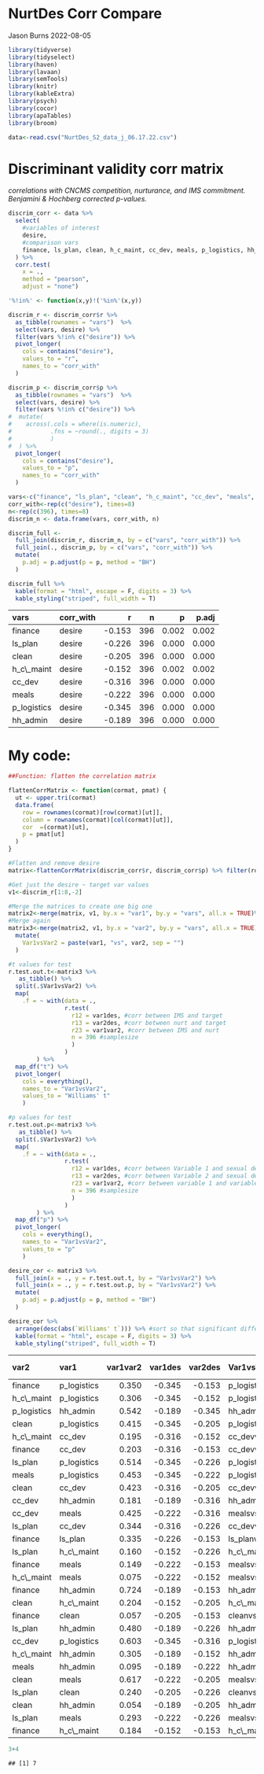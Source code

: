 NurtDes Corr Compare
================
Jason Burns
2022-08-05

``` r
library(tidyverse)
library(tidyselect)
library(haven)
library(lavaan)
library(semTools)
library(knitr)
library(kableExtra)
library(psych)
library(cocor)
library(apaTables)
library(broom)

data<-read.csv("NurtDes_S2_data_j_06.17.22.csv")
```

# Discriminant validity corr matrix

*correlations with CNCMS competition, nurturance, and IMS commitment.
Benjamini & Hochberg corrected p-values.*

``` r
discrim_corr <- data %>% 
  select(
    #variables of interest
    desire,
    #comparison vars 
    finance, ls_plan, clean, h_c_maint, cc_dev, meals, p_logistics, hh_admin 
  ) %>%
  corr.test(
    x = .,
    method = "pearson", 
    adjust = "none")

'%!in%' <- function(x,y)!('%in%'(x,y))

discrim_r <- discrim_corr$r %>% 
  as_tibble(rownames = "vars")  %>% 
  select(vars, desire) %>% 
  filter(vars %!in% c("desire")) %>% 
  pivot_longer(
    cols = contains("desire"),
    values_to = "r",
    names_to = "corr_with"
  )

discrim_p <- discrim_corr$p %>% 
  as_tibble(rownames = "vars")  %>% 
  select(vars, desire) %>% 
  filter(vars %!in% c("desire")) %>% 
#  mutate(
#    across(.cols = where(is.numeric),
#           .fns = ~round(., digits = 3)
#           )
#  ) %>% 
  pivot_longer(
    cols = contains("desire"),
    values_to = "p",
    names_to = "corr_with"
  )

vars<-c("finance", "ls_plan", "clean", "h_c_maint", "cc_dev", "meals", "p_logistics", "hh_admin" )
corr_with<-rep(c("desire"), times=8)
n<-rep(c(396), times=8)
discrim_n <- data.frame(vars, corr_with, n)

discrim_full <- 
  full_join(discrim_r, discrim_n, by = c("vars", "corr_with")) %>% 
  full_join(., discrim_p, by = c("vars", "corr_with")) %>% 
  mutate(
    p.adj = p.adjust(p = p, method = "BH")
  ) 

discrim_full %>% 
  kable(format = "html", escape = F, digits = 3) %>% 
  kable_styling("striped", full_width = T)
```

<table class="table table-striped" style="margin-left: auto; margin-right: auto;">
<thead>
<tr>
<th style="text-align:left;">
vars
</th>
<th style="text-align:left;">
corr_with
</th>
<th style="text-align:right;">
r
</th>
<th style="text-align:right;">
n
</th>
<th style="text-align:right;">
p
</th>
<th style="text-align:right;">
p.adj
</th>
</tr>
</thead>
<tbody>
<tr>
<td style="text-align:left;">
finance
</td>
<td style="text-align:left;">
desire
</td>
<td style="text-align:right;">
-0.153
</td>
<td style="text-align:right;">
396
</td>
<td style="text-align:right;">
0.002
</td>
<td style="text-align:right;">
0.002
</td>
</tr>
<tr>
<td style="text-align:left;">
ls_plan
</td>
<td style="text-align:left;">
desire
</td>
<td style="text-align:right;">
-0.226
</td>
<td style="text-align:right;">
396
</td>
<td style="text-align:right;">
0.000
</td>
<td style="text-align:right;">
0.000
</td>
</tr>
<tr>
<td style="text-align:left;">
clean
</td>
<td style="text-align:left;">
desire
</td>
<td style="text-align:right;">
-0.205
</td>
<td style="text-align:right;">
396
</td>
<td style="text-align:right;">
0.000
</td>
<td style="text-align:right;">
0.000
</td>
</tr>
<tr>
<td style="text-align:left;">
h_c\_maint
</td>
<td style="text-align:left;">
desire
</td>
<td style="text-align:right;">
-0.152
</td>
<td style="text-align:right;">
396
</td>
<td style="text-align:right;">
0.002
</td>
<td style="text-align:right;">
0.002
</td>
</tr>
<tr>
<td style="text-align:left;">
cc_dev
</td>
<td style="text-align:left;">
desire
</td>
<td style="text-align:right;">
-0.316
</td>
<td style="text-align:right;">
396
</td>
<td style="text-align:right;">
0.000
</td>
<td style="text-align:right;">
0.000
</td>
</tr>
<tr>
<td style="text-align:left;">
meals
</td>
<td style="text-align:left;">
desire
</td>
<td style="text-align:right;">
-0.222
</td>
<td style="text-align:right;">
396
</td>
<td style="text-align:right;">
0.000
</td>
<td style="text-align:right;">
0.000
</td>
</tr>
<tr>
<td style="text-align:left;">
p_logistics
</td>
<td style="text-align:left;">
desire
</td>
<td style="text-align:right;">
-0.345
</td>
<td style="text-align:right;">
396
</td>
<td style="text-align:right;">
0.000
</td>
<td style="text-align:right;">
0.000
</td>
</tr>
<tr>
<td style="text-align:left;">
hh_admin
</td>
<td style="text-align:left;">
desire
</td>
<td style="text-align:right;">
-0.189
</td>
<td style="text-align:right;">
396
</td>
<td style="text-align:right;">
0.000
</td>
<td style="text-align:right;">
0.000
</td>
</tr>
</tbody>
</table>

# My code:

``` r
##Function: flatten the correlation matrix

flattenCorrMatrix <- function(cormat, pmat) {
  ut <- upper.tri(cormat)
  data.frame(
    row = rownames(cormat)[row(cormat)[ut]],
    column = rownames(cormat)[col(cormat)[ut]],
    cor  =(cormat)[ut],
    p = pmat[ut]
  )
}

#Flatten and remove desire
matrix<-flattenCorrMatrix(discrim_corr$r, discrim_corr$p) %>% filter(row != "desire") %>% rename(var1=column, var2=row, var1var2=cor) %>% subset(select=-p)

#Get just the desire ~ target var values
v1<-discrim_r[1:8,-2]

#Merge the matrices to create one big one
matrix2<-merge(matrix, v1, by.x = "var1", by.y = "vars", all.x = TRUE)%>% rename (var1des=r)
#Merge again
matrix3<-merge(matrix2, v1, by.x = "var2", by.y = "vars", all.x = TRUE)%>% rename (var2des=r)%>% 
  mutate(
    Var1vsVar2 = paste(var1, "vs", var2, sep = "")
  ) 

#t values for test
r.test.out.t<-matrix3 %>%
   as_tibble() %>% 
  split(.$Var1vsVar2) %>% 
  map(
    .f = ~ with(data = .,
                r.test(
                  r12 = var1des, #corr between IMS and target
                  r13 = var2des, #corr between nurt and target
                  r23 = var1var2, #corr between IMS and nurt
                  n = 396 #samplesize
                  )
                )
        ) %>% 
  map_df("t") %>% 
  pivot_longer(
    cols = everything(),
    names_to = "Var1vsVar2",
    values_to = "Williams' t"
    )

#p values for test
r.test.out.p<-matrix3 %>%
   as_tibble() %>% 
  split(.$Var1vsVar2) %>% 
  map(
    .f = ~ with(data = .,
                r.test(
                  r12 = var1des, #corr between Variable 1 and sexual desire
                  r13 = var2des, #corr between Variable 2 and sexual desire
                  r23 = var1var2, #corr between variable 1 and variable 2
                  n = 396 #samplesize
                  )
                )
        ) %>% 
  map_df("p") %>% 
  pivot_longer(
    cols = everything(),
    names_to = "Var1vsVar2",
    values_to = "p"
    )

desire_cor <- matrix3 %>% 
  full_join(x = ., y = r.test.out.t, by = "Var1vsVar2") %>% 
  full_join(x = ., y = r.test.out.p, by = "Var1vsVar2") %>% 
  mutate(
    p.adj = p.adjust(p = p, method = "BH")
  )

desire_cor %>% 
  arrange(desc(abs(`Williams' t`))) %>% #sort so that significant differences are easy to see. 
  kable(format = "html", escape = F, digits = 3) %>% 
  kable_styling("striped", full_width = T)
```

<table class="table table-striped" style="margin-left: auto; margin-right: auto;">
<thead>
<tr>
<th style="text-align:left;">
var2
</th>
<th style="text-align:left;">
var1
</th>
<th style="text-align:right;">
var1var2
</th>
<th style="text-align:right;">
var1des
</th>
<th style="text-align:right;">
var2des
</th>
<th style="text-align:left;">
Var1vsVar2
</th>
<th style="text-align:right;">
Williams’ t
</th>
<th style="text-align:right;">
p
</th>
<th style="text-align:right;">
p.adj
</th>
</tr>
</thead>
<tbody>
<tr>
<td style="text-align:left;">
finance
</td>
<td style="text-align:left;">
p_logistics
</td>
<td style="text-align:right;">
0.350
</td>
<td style="text-align:right;">
-0.345
</td>
<td style="text-align:right;">
-0.153
</td>
<td style="text-align:left;">
p_logisticsvsfinance
</td>
<td style="text-align:right;">
-3.535
</td>
<td style="text-align:right;">
0.000
</td>
<td style="text-align:right;">
0.006
</td>
</tr>
<tr>
<td style="text-align:left;">
h_c\_maint
</td>
<td style="text-align:left;">
p_logistics
</td>
<td style="text-align:right;">
0.306
</td>
<td style="text-align:right;">
-0.345
</td>
<td style="text-align:right;">
-0.152
</td>
<td style="text-align:left;">
p_logisticsvsh_c\_maint
</td>
<td style="text-align:right;">
-3.446
</td>
<td style="text-align:right;">
0.001
</td>
<td style="text-align:right;">
0.006
</td>
</tr>
<tr>
<td style="text-align:left;">
p_logistics
</td>
<td style="text-align:left;">
hh_admin
</td>
<td style="text-align:right;">
0.542
</td>
<td style="text-align:right;">
-0.189
</td>
<td style="text-align:right;">
-0.345
</td>
<td style="text-align:left;">
hh_adminvsp_logistics
</td>
<td style="text-align:right;">
3.432
</td>
<td style="text-align:right;">
0.001
</td>
<td style="text-align:right;">
0.006
</td>
</tr>
<tr>
<td style="text-align:left;">
clean
</td>
<td style="text-align:left;">
p_logistics
</td>
<td style="text-align:right;">
0.415
</td>
<td style="text-align:right;">
-0.345
</td>
<td style="text-align:right;">
-0.205
</td>
<td style="text-align:left;">
p_logisticsvsclean
</td>
<td style="text-align:right;">
-2.727
</td>
<td style="text-align:right;">
0.007
</td>
<td style="text-align:right;">
0.035
</td>
</tr>
<tr>
<td style="text-align:left;">
h_c\_maint
</td>
<td style="text-align:left;">
cc_dev
</td>
<td style="text-align:right;">
0.195
</td>
<td style="text-align:right;">
-0.316
</td>
<td style="text-align:right;">
-0.152
</td>
<td style="text-align:left;">
cc_devvsh_c\_maint
</td>
<td style="text-align:right;">
-2.697
</td>
<td style="text-align:right;">
0.007
</td>
<td style="text-align:right;">
0.035
</td>
</tr>
<tr>
<td style="text-align:left;">
finance
</td>
<td style="text-align:left;">
cc_dev
</td>
<td style="text-align:right;">
0.203
</td>
<td style="text-align:right;">
-0.316
</td>
<td style="text-align:right;">
-0.153
</td>
<td style="text-align:left;">
cc_devvsfinance
</td>
<td style="text-align:right;">
-2.687
</td>
<td style="text-align:right;">
0.008
</td>
<td style="text-align:right;">
0.035
</td>
</tr>
<tr>
<td style="text-align:left;">
ls_plan
</td>
<td style="text-align:left;">
p_logistics
</td>
<td style="text-align:right;">
0.514
</td>
<td style="text-align:right;">
-0.345
</td>
<td style="text-align:right;">
-0.226
</td>
<td style="text-align:left;">
p_logisticsvsls_plan
</td>
<td style="text-align:right;">
-2.548
</td>
<td style="text-align:right;">
0.011
</td>
<td style="text-align:right;">
0.045
</td>
</tr>
<tr>
<td style="text-align:left;">
meals
</td>
<td style="text-align:left;">
p_logistics
</td>
<td style="text-align:right;">
0.453
</td>
<td style="text-align:right;">
-0.345
</td>
<td style="text-align:right;">
-0.222
</td>
<td style="text-align:left;">
p_logisticsvsmeals
</td>
<td style="text-align:right;">
-2.479
</td>
<td style="text-align:right;">
0.014
</td>
<td style="text-align:right;">
0.048
</td>
</tr>
<tr>
<td style="text-align:left;">
clean
</td>
<td style="text-align:left;">
cc_dev
</td>
<td style="text-align:right;">
0.423
</td>
<td style="text-align:right;">
-0.316
</td>
<td style="text-align:right;">
-0.205
</td>
<td style="text-align:left;">
cc_devvsclean
</td>
<td style="text-align:right;">
-2.160
</td>
<td style="text-align:right;">
0.031
</td>
<td style="text-align:right;">
0.098
</td>
</tr>
<tr>
<td style="text-align:left;">
cc_dev
</td>
<td style="text-align:left;">
hh_admin
</td>
<td style="text-align:right;">
0.181
</td>
<td style="text-align:right;">
-0.189
</td>
<td style="text-align:right;">
-0.316
</td>
<td style="text-align:left;">
hh_adminvscc_dev
</td>
<td style="text-align:right;">
2.076
</td>
<td style="text-align:right;">
0.039
</td>
<td style="text-align:right;">
0.108
</td>
</tr>
<tr>
<td style="text-align:left;">
cc_dev
</td>
<td style="text-align:left;">
meals
</td>
<td style="text-align:right;">
0.425
</td>
<td style="text-align:right;">
-0.222
</td>
<td style="text-align:right;">
-0.316
</td>
<td style="text-align:left;">
mealsvscc_dev
</td>
<td style="text-align:right;">
1.834
</td>
<td style="text-align:right;">
0.067
</td>
<td style="text-align:right;">
0.172
</td>
</tr>
<tr>
<td style="text-align:left;">
ls_plan
</td>
<td style="text-align:left;">
cc_dev
</td>
<td style="text-align:right;">
0.344
</td>
<td style="text-align:right;">
-0.316
</td>
<td style="text-align:right;">
-0.226
</td>
<td style="text-align:left;">
cc_devvsls_plan
</td>
<td style="text-align:right;">
-1.651
</td>
<td style="text-align:right;">
0.100
</td>
<td style="text-align:right;">
0.232
</td>
</tr>
<tr>
<td style="text-align:left;">
finance
</td>
<td style="text-align:left;">
ls_plan
</td>
<td style="text-align:right;">
0.335
</td>
<td style="text-align:right;">
-0.226
</td>
<td style="text-align:right;">
-0.153
</td>
<td style="text-align:left;">
ls_planvsfinance
</td>
<td style="text-align:right;">
-1.282
</td>
<td style="text-align:right;">
0.200
</td>
<td style="text-align:right;">
0.432
</td>
</tr>
<tr>
<td style="text-align:left;">
ls_plan
</td>
<td style="text-align:left;">
h_c\_maint
</td>
<td style="text-align:right;">
0.160
</td>
<td style="text-align:right;">
-0.152
</td>
<td style="text-align:right;">
-0.226
</td>
<td style="text-align:left;">
h_c\_maintvsls_plan
</td>
<td style="text-align:right;">
1.165
</td>
<td style="text-align:right;">
0.245
</td>
<td style="text-align:right;">
0.490
</td>
</tr>
<tr>
<td style="text-align:left;">
finance
</td>
<td style="text-align:left;">
meals
</td>
<td style="text-align:right;">
0.149
</td>
<td style="text-align:right;">
-0.222
</td>
<td style="text-align:right;">
-0.153
</td>
<td style="text-align:left;">
mealsvsfinance
</td>
<td style="text-align:right;">
-1.075
</td>
<td style="text-align:right;">
0.283
</td>
<td style="text-align:right;">
0.512
</td>
</tr>
<tr>
<td style="text-align:left;">
h_c\_maint
</td>
<td style="text-align:left;">
meals
</td>
<td style="text-align:right;">
0.075
</td>
<td style="text-align:right;">
-0.222
</td>
<td style="text-align:right;">
-0.152
</td>
<td style="text-align:left;">
mealsvsh_c\_maint
</td>
<td style="text-align:right;">
-1.054
</td>
<td style="text-align:right;">
0.293
</td>
<td style="text-align:right;">
0.512
</td>
</tr>
<tr>
<td style="text-align:left;">
finance
</td>
<td style="text-align:left;">
hh_admin
</td>
<td style="text-align:right;">
0.724
</td>
<td style="text-align:right;">
-0.189
</td>
<td style="text-align:right;">
-0.153
</td>
<td style="text-align:left;">
hh_adminvsfinance
</td>
<td style="text-align:right;">
-0.973
</td>
<td style="text-align:right;">
0.331
</td>
<td style="text-align:right;">
0.545
</td>
</tr>
<tr>
<td style="text-align:left;">
clean
</td>
<td style="text-align:left;">
h_c\_maint
</td>
<td style="text-align:right;">
0.204
</td>
<td style="text-align:right;">
-0.152
</td>
<td style="text-align:right;">
-0.205
</td>
<td style="text-align:left;">
h_c\_maintvsclean
</td>
<td style="text-align:right;">
0.857
</td>
<td style="text-align:right;">
0.392
</td>
<td style="text-align:right;">
0.610
</td>
</tr>
<tr>
<td style="text-align:left;">
finance
</td>
<td style="text-align:left;">
clean
</td>
<td style="text-align:right;">
0.057
</td>
<td style="text-align:right;">
-0.205
</td>
<td style="text-align:right;">
-0.153
</td>
<td style="text-align:left;">
cleanvsfinance
</td>
<td style="text-align:right;">
-0.767
</td>
<td style="text-align:right;">
0.444
</td>
<td style="text-align:right;">
0.647
</td>
</tr>
<tr>
<td style="text-align:left;">
ls_plan
</td>
<td style="text-align:left;">
hh_admin
</td>
<td style="text-align:right;">
0.480
</td>
<td style="text-align:right;">
-0.189
</td>
<td style="text-align:right;">
-0.226
</td>
<td style="text-align:left;">
hh_adminvsls_plan
</td>
<td style="text-align:right;">
0.737
</td>
<td style="text-align:right;">
0.462
</td>
<td style="text-align:right;">
0.647
</td>
</tr>
<tr>
<td style="text-align:left;">
cc_dev
</td>
<td style="text-align:left;">
p_logistics
</td>
<td style="text-align:right;">
0.603
</td>
<td style="text-align:right;">
-0.345
</td>
<td style="text-align:right;">
-0.316
</td>
<td style="text-align:left;">
p_logisticsvscc_dev
</td>
<td style="text-align:right;">
-0.689
</td>
<td style="text-align:right;">
0.491
</td>
<td style="text-align:right;">
0.655
</td>
</tr>
<tr>
<td style="text-align:left;">
h_c\_maint
</td>
<td style="text-align:left;">
hh_admin
</td>
<td style="text-align:right;">
0.305
</td>
<td style="text-align:right;">
-0.189
</td>
<td style="text-align:right;">
-0.152
</td>
<td style="text-align:left;">
hh_adminvsh_c\_maint
</td>
<td style="text-align:right;">
-0.639
</td>
<td style="text-align:right;">
0.523
</td>
<td style="text-align:right;">
0.666
</td>
</tr>
<tr>
<td style="text-align:left;">
meals
</td>
<td style="text-align:left;">
hh_admin
</td>
<td style="text-align:right;">
0.095
</td>
<td style="text-align:right;">
-0.189
</td>
<td style="text-align:right;">
-0.222
</td>
<td style="text-align:left;">
hh_adminvsmeals
</td>
<td style="text-align:right;">
0.503
</td>
<td style="text-align:right;">
0.615
</td>
<td style="text-align:right;">
0.749
</td>
</tr>
<tr>
<td style="text-align:left;">
clean
</td>
<td style="text-align:left;">
meals
</td>
<td style="text-align:right;">
0.617
</td>
<td style="text-align:right;">
-0.222
</td>
<td style="text-align:right;">
-0.205
</td>
<td style="text-align:left;">
mealsvsclean
</td>
<td style="text-align:right;">
-0.398
</td>
<td style="text-align:right;">
0.691
</td>
<td style="text-align:right;">
0.806
</td>
</tr>
<tr>
<td style="text-align:left;">
ls_plan
</td>
<td style="text-align:left;">
clean
</td>
<td style="text-align:right;">
0.240
</td>
<td style="text-align:right;">
-0.205
</td>
<td style="text-align:right;">
-0.226
</td>
<td style="text-align:left;">
cleanvsls_plan
</td>
<td style="text-align:right;">
0.346
</td>
<td style="text-align:right;">
0.729
</td>
<td style="text-align:right;">
0.817
</td>
</tr>
<tr>
<td style="text-align:left;">
clean
</td>
<td style="text-align:left;">
hh_admin
</td>
<td style="text-align:right;">
0.054
</td>
<td style="text-align:right;">
-0.189
</td>
<td style="text-align:right;">
-0.205
</td>
<td style="text-align:left;">
hh_adminvsclean
</td>
<td style="text-align:right;">
0.238
</td>
<td style="text-align:right;">
0.812
</td>
<td style="text-align:right;">
0.875
</td>
</tr>
<tr>
<td style="text-align:left;">
ls_plan
</td>
<td style="text-align:left;">
meals
</td>
<td style="text-align:right;">
0.293
</td>
<td style="text-align:right;">
-0.222
</td>
<td style="text-align:right;">
-0.226
</td>
<td style="text-align:left;">
mealsvsls_plan
</td>
<td style="text-align:right;">
0.065
</td>
<td style="text-align:right;">
0.948
</td>
<td style="text-align:right;">
0.982
</td>
</tr>
<tr>
<td style="text-align:left;">
finance
</td>
<td style="text-align:left;">
h_c\_maint
</td>
<td style="text-align:right;">
0.184
</td>
<td style="text-align:right;">
-0.152
</td>
<td style="text-align:right;">
-0.153
</td>
<td style="text-align:left;">
h_c\_maintvsfinance
</td>
<td style="text-align:right;">
0.023
</td>
<td style="text-align:right;">
0.982
</td>
<td style="text-align:right;">
0.982
</td>
</tr>
</tbody>
</table>

``` r
3+4
```

    ## [1] 7
